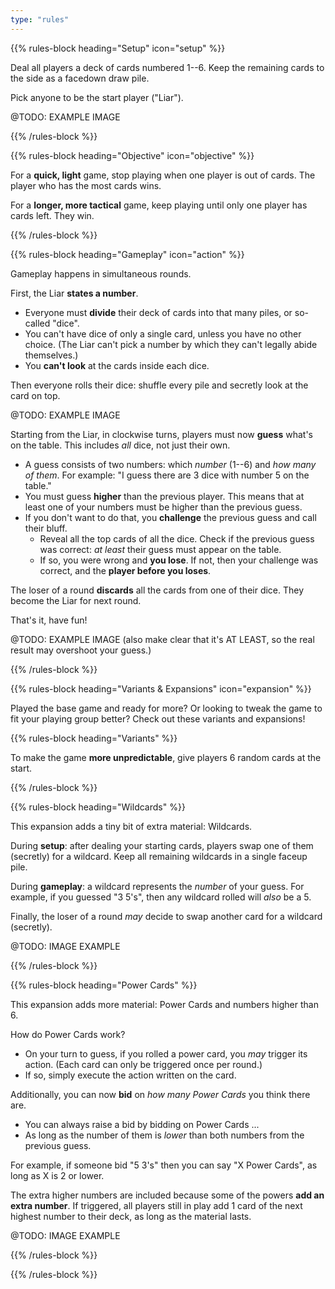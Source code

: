 ```yaml
---
type: "rules"
---
```


{{% rules-block heading="Setup" icon="setup" %}}

Deal all players a deck of cards numbered 1--6. Keep the remaining cards to the side as a facedown draw pile.

Pick anyone to be the start player ("Liar").

@TODO: EXAMPLE IMAGE

{{% /rules-block %}}

{{% rules-block heading="Objective" icon="objective" %}}

For a **quick, light** game, stop playing when one player is out of cards. The player who has the most cards wins.

For a **longer, more tactical** game, keep playing until only one player has cards left. They win.

{{% /rules-block %}}

{{% rules-block heading="Gameplay" icon="action" %}}

Gameplay happens in simultaneous rounds.

First, the Liar **states a number**. 
* Everyone must **divide** their deck of cards into that many piles, or so-called "dice".
* You can't have dice of only a single card, unless you have no other choice. (The Liar can't pick a number by which they can't legally abide themselves.)
* You **can't look** at the cards inside each dice.

Then everyone rolls their dice: shuffle every pile and secretly look at the card on top.

@TODO: EXAMPLE IMAGE

Starting from the Liar, in clockwise turns, players must now **guess** what's on the table. This includes _all_ dice, not just their own.

* A guess consists of two numbers: which _number_ (1--6) and _how many of them_. For example: "I guess there are 3 dice with number 5 on the table."
* You must guess **higher** than the previous player. This means that at least one of your numbers must be higher than the previous guess.
* If you don't want to do that, you **challenge** the previous guess and call their bluff.
  * Reveal all the top cards of all the dice. Check if the previous guess was correct: _at least_ their guess must appear on the table.
  * If so, you were wrong and **you lose**. If not, then your challenge was correct, and the **player before you loses**. 

The loser of a round **discards** all the cards from one of their dice. They become the Liar for next round.

That's it, have fun!

@TODO: EXAMPLE IMAGE (also make clear that it's AT LEAST, so the real result may overshoot your guess.)

{{% /rules-block %}}

{{% rules-block heading="Variants & Expansions" icon="expansion" %}}

Played the base game and ready for more? Or looking to tweak the game to fit your playing group better? Check out these variants and expansions!

{{% rules-block heading="Variants" %}}

To make the game **more unpredictable**, give players 6 random cards at the start.

{{% /rules-block %}}

{{% rules-block heading="Wildcards" %}}

This expansion adds a tiny bit of extra material: Wildcards. 

During **setup**: after dealing your starting cards, players swap one of them (secretly) for a wildcard. Keep all remaining wildcards in a single faceup pile.

During **gameplay**: a wildcard represents the _number_ of your guess. For example, if you guessed "3 5's", then any wildcard rolled will _also_ be a 5.

Finally, the loser of a round _may_ decide to swap another card for a wildcard (secretly).

@TODO: IMAGE EXAMPLE

{{% /rules-block %}}

{{% rules-block heading="Power Cards" %}}

This expansion adds more material: Power Cards and numbers higher than 6.

How do Power Cards work?

* On your turn to guess, if you rolled a power card, you _may_ trigger its action. (Each card can only be triggered once per round.)
* If so, simply execute the action written on the card.

Additionally, you can now **bid** on _how many Power Cards_ you think there are.

* You can always raise a bid by bidding on Power Cards ...
* As long as the number of them is _lower_ than both numbers from the previous guess.

For example, if someone bid "5 3's" then you can say "X Power Cards", as long as X is 2 or lower.

The extra higher numbers are included because some of the powers **add an extra number**. If triggered, all players still in play add 1 card of the next highest number to their deck, as long as the material lasts.

@TODO: IMAGE EXAMPLE

{{% /rules-block %}}

{{% /rules-block %}}

